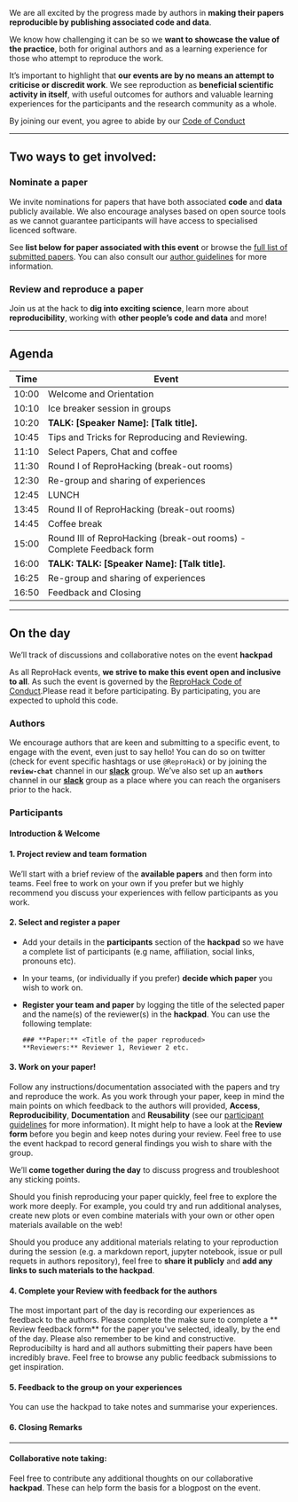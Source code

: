 


We are all excited by the progress made by authors in **making their
papers reproducible by publishing associated code and data**.

We know how challenging it can be so we **want to showcase the value of the practice**, both for original authors and as a learning experience
for those who attempt to reproduce the work.

It’s important to highlight that **our events are by no means an attempt to criticise or discredit work**. We see reproduction as **beneficial scientific activity in itself**, with useful outcomes for authors and
valuable learning experiences for the participants and the research
community as a whole. 

By joining our event, you agree to abide by our [Code of Conduct](/code-of-conduct)

-----

## **Two ways to get involved:**

### Nominate a paper

We invite nominations for papers that have both associated **code** and
**data** publicly available. We also encourage analyses based on open
source tools as we cannot guarantee participants will have access to
specialised licenced software. 

See **list below for paper associated with this event** or browse the [full list of submitted papers](/paper/). You can also consult our [author guidelines](/author_guidelines) for more information.

### Review and reproduce a paper

Join us at the hack to **dig into exciting science**, learn more about
**reproducibility**, working with **other people’s code and data** and
more!

-----
## Agenda

<!-- The following agenda is for a remote event from 10am to 5pm which includes 2 talks. Customise as required -->

|   Time    |   Event   |
|---    |---    |
|   10:00   |    Welcome and Orientation    |
|   10:10   |    Ice breaker session in groups      |
|   10:20   |    **TALK: [Speaker Name]: [Talk title].**    |
|   10:45   |    Tips and Tricks for Reproducing and Reviewing.     |
|   11:10   |    Select Papers, Chat and coffee     |
|   11:30   |    Round I of ReproHacking (break-out rooms)      |
|   12:30   |    Re-group and sharing of experiences    |
|   12:45   |    LUNCH      |
|   13:45   |    Round II of ReproHacking (break-out rooms)     |
|   14:45   |    Coffee break   |
|   15:00   |    Round III of ReproHacking (break-out rooms) - Complete Feedback form   |
|   16:00   |    **TALK: TALK: [Speaker Name]: [Talk title].**  |
|   16:25   |    Re-group and sharing of experiences    |
|   16:50   |    Feedback and Closing   |

---

## **On the day**

We’ll track of discussions and collaborative notes on the
event **hackpad**

As all ReproHack events, **we strive to make this event open and inclusive
to all**. As such the event is governed by the [ReproHack Code of Conduct](/code-of-conduct).Please read it before participating. By participating, you are expected to uphold this code.

### **Authors**

We encourage authors that are keen and submitting to a specific event, to engage with the event, even just to say hello! You can do so on twitter (check for event specific hashtags or use `@ReproHack`) or by
joining the **`review-chat`** channel in our
[**slack**](https://reprohack-autoinvite.herokuapp.com/) group. We’ve
also set up an **`authors`** channel in our
[**slack**](https://reprohack-autoinvite.herokuapp.com/) group as a
place where you can reach the organisers prior to the hack.

### **Participants**

#### **Introduction & Welcome** 

#### **1. Project review and team formation**

We’ll start with a brief review of the **available papers** and then form into teams. Feel free to work on your own if you prefer but we highly recommend you discuss your experiences with fellow participants as you work.

#### **2. Select and register a paper**

  - Add your details in the **participants** section of the
    **hackpad** so we have a complete list of participants (e.g name, affiliation, social links, pronouns etc).

  - In your teams, (or individually if you prefer) **decide which paper** you wish to work on.

  - **Register your team and paper** by logging the title of the
    selected paper and the name(s) of the reviewer(s) in the
    **hackpad**. You
    can use the following template:
    
        ### **Paper:** <Title of the paper reproduced>
        **Reviewers:** Reviewer 1, Reviewer 2 etc.

#### **3. Work on your paper!**

Follow any instructions/documentation associated with the papers and try
and reproduce the work. As you work through your paper, keep in mind the
main points on which feedback to the authors will provided, **Access**,
**Reproducibility**, **Documentation** and **Reusability** (see our [participant guidelines](/participant_guidelines) for more information). It might
help to have a look at the **Review form** before you begin and keep notes during your review. Feel free to use the event hackpad to record general findings you wish to share with the group.

We’ll **come together during the day** to discuss progress and
troubleshoot any sticking points.

Should you finish reproducing your paper quickly, feel free to explore
the work more deeply. For example, you could try and run additional
analyses, create new plots or even combine materials with your own or
other open materials available on the web!

Should you produce any additional materials relating to your
reproduction during the session (e.g. a markdown report, jupyter notebook, issue or pull requets in authors repository), feel free to **share it publicly**
and **add any links to such materials to the hackpad**.

#### **4. Complete your Review with feedback for the authors**

The most important part of the day is recording our experiences as feedback to the authors. Please complete the make sure to complete a ** Review feedback form** for the paper you've selected, ideally, by the end of the day. Please also remember to be kind
and constructive. Reproducibilty is hard and all authors submitting
their papers have been incredibly brave. Feel free to browse any public feedback submissions to get inspiration. 

#### **5. Feedback to the group on your experiences**

You can use the hackpad to take notes and summarise your experiences.

#### **6. Closing Remarks**

-----

#### Collaborative note taking:

Feel free to contribute any additional thoughts on our collaborative
**hackpad**. These can help form the basis for a blogpost on the
event.
